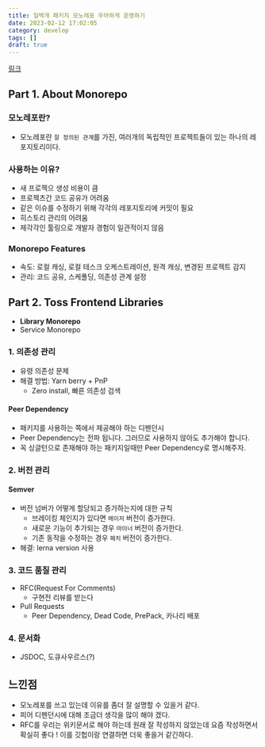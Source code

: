 ```yaml
---
title: 일백개 패키지 모노레포 우아하게 운영하기
date: 2023-02-12 17:02:05
category: develop
tags: []
draft: true
---
```


[링크](https://www.youtube.com/watch?v=Ix9gxqKOatY)

## Part 1. About Monorepo

### 모노레포란?

- 모노레포란 `잘 정의된 관계`를 가진, 여러개의 독립적인 프로젝트들이 있는 하나의 레포지토리이다.

### 사용하는 이유?

- 새 프로젝으 생성 비용이 큼
- 프로젝츠간 코드 공유가 어려움
- 같은 이슈를 수정하기 위해 각각의 레포지토리에 커밋이 필요
- 히스토리 관리의 어려움
- 제각각인 툴링으로 개발자 경험이 일관적이지 않음

### Monorepo Features

- 속도: 로컬 캐싱, 로컬 테스크 오케스트레이션, 원격 캐싱, 변경된 프로젝트 감지
- 관리: 코드 공유, 스케폴딩, 의존성 관계 설정

## Part 2. Toss Frontend Libraries

- **Library Monorepo**
- Service Monorepo

### 1. 의존성 관리

- 유령 의존성 문제
- 해결 방법: Yarn berry + PnP
  - Zero install, 빠른 의존성 검색

#### Peer Dependency

- 패키지를 사용하는 쪽에서 제공해야 하는 디펜던시
- Peer Dependency는 전파 됩니다. 그러므로 사용하지 않아도 추가해야 합니다.
- 꼭 싱글턴으로 존재해야 하는 패키지일때만 Peer Dependency로 명시해주자.

### 2. 버전 관리

#### Semver

- 버전 넘버가 어떻게 할당되고 증가하는지에 대한 규칙
  - 브레이킹 체인지가 있다면 `메이저` 버전이 증가한다.
  - 새로운 기능이 추가되는 경우 `마이너` 버전이 증가한다.
  - 기존 동작을 수정하는 경우 `패치` 버전이 증가한다.
- 해결: lerna version 사용

### 3. 코드 품질 관리

- RFC(Request For Comments)
  - 구현전 리뷰를 받는다
- Pull Requests
  - Peer Dependency, Dead Code, PrePack, 카나리 배포

### 4. 문서화

- JSDOC, 도큐사우르스(?)

## 느낀점

- 모노레포를 쓰고 있는데 이유를 좀더 잘 설명할 수 있을거 같다.
- 피어 디펜던시에 대해 조금더 생각을 많이 해야 겠다.
- RFC를 우리는 위키문서로 해야 하는데 원래 잘 작성하지 않았는데 요즘 작성하면서 확실히 좋다 ! 이를 깃헙이랑 연결하면 더욱 좋을거 같긴하다.
